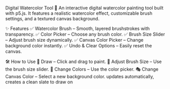 Digital Watercolor Tool 🎨
An interactive digital watercolor painting tool built with p5.js. It features a realistic watercolor effect, customizable brush settings, and a textured canvas background.

✨ Features
✅ Watercolor Brush – Smooth, layered brushstrokes with transparency.
✅ Color Picker – Choose any brush color.
✅ Brush Size Slider – Adjust brush size dynamically.
✅ Canvas Color Picker – Change background color instantly.
✅ Undo & Clear Options – Easily reset the canvas.

🛠️ How to Use
🎨 Draw – Click and drag to paint.
📏 Adjust Brush Size – Use the brush size slider.
🌈 Change Colors – Use the color picker.
🎭 Change Canvas Color – Select a new background color. updates automatically, creates a clean slate to draw on

